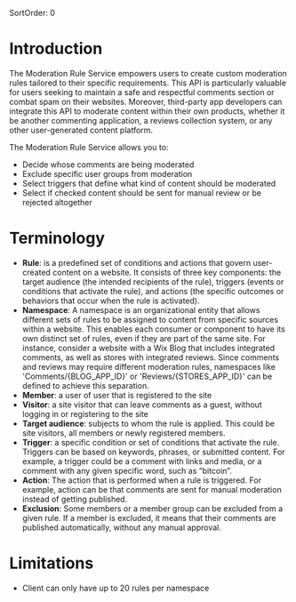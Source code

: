 SortOrder: 0
# Introduction

The Moderation Rule Service empowers users to create custom moderation rules tailored to their specific requirements.
This API is particularly valuable for users seeking to maintain a safe and respectful comments section or combat spam on
their websites. Moreover, third-party app developers can integrate this API to moderate content within their own
products, whether it be another commenting application, a reviews collection system, or any other user-generated content
platform.

The Moderation Rule Service allows you to:

* Decide whose comments are being moderated
* Exclude specific user groups from moderation
* Select triggers that define what kind of content should be moderated
* Select if checked content should be sent for manual review or be rejected altogether

# Terminology

- **Rule**: is a predefined set of conditions and actions that govern user-created content on a website. It consists of
  three key components: the target audience (the intended recipients of the rule), triggers (events or conditions that
  activate the rule), and actions (the specific outcomes or behaviors that occur when the rule is activated).
- **Namespace**: A namespace is an organizational entity that allows different sets of rules to be assigned to content
  from specific sources within a website. This enables each consumer or component to have its own distinct set of rules,
  even if they are part of the same site. For instance, consider a website with a Wix Blog that includes integrated
  comments, as well as stores with integrated reviews. Since comments and reviews may require different moderation
  rules, namespaces like 'Comments/{BLOG_APP_ID}' or 'Reviews/{STORES_APP_ID}' can be defined to achieve this
  separation.
- **Member**: a user of user that is registered to the site
- **Visitor**: a site visitor that can leave comments as a guest, without logging in or registering to the site
- **Target audience**: subjects to whom the rule is applied. This could be site visitors, all members or newly
  registered members.
- **Trigger**: a specific condition or set of conditions that activate the rule. Triggers can be based on keywords,
  phrases, or submitted content. For example, a trigger could be a comment with links and media, or a comment with any
  given specific word, such as “bitcoin”.
- **Action**: The action that is performed when a rule is triggered. For example, action can be that comments are sent
  for manual moderation instead of getting published.
- **Exclusion**: Some members or a member group can be excluded from a given rule. If a member is excluded, it means
  that their comments are published automatically, without any manual approval.

# Limitations

* Client can only have up to 20 rules per namespace